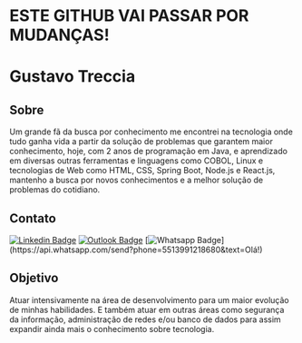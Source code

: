 # ESTE GITHUB VAI PASSAR POR MUDANÇAS!
# Gustavo Treccia 

## Sobre

Um grande fã da busca por conhecimento me encontrei na tecnologia onde tudo ganha vida a partir da solução de problemas que garantem maior conhecimento, hoje, com 2 anos de programação em Java, e aprendizado em diversas outras ferramentas e linguagens como COBOL, Linux e tecnologias de Web como HTML, CSS, Spring Boot, Node.js e React.js, mantenho a busca por novos conhecimentos e a melhor solução de problemas do cotidiano.

## Contato

[![Linkedin Badge](https://img.shields.io/badge/-LinkedIn-blue?style=flat-square&logo=Linkedin&logoColor=white&link=https://www.linkedin.com/in/gustavotrecciaguirado/)](https://www.linkedin.com/in/gustavotrecciaguirado/)
[![Outlook Badge](https://img.shields.io/badge/-MicrosoftOutlook-0078D4?style=flat-square&logo=Microsoft-Outlook&logoColor=white&link=mailto:g.treccia@outlook.com)](mailto:"g.treccia@outlook.com")
[![Whatsapp Badge](https://img.shields.io/badge/-Whatsapp-4CA143?style=flat-square&labelColor=4CA143&logo=whatsapp&logoColor=white&link=https://api.whatsapp.com/send?phone=5513991218680&text=Olá!)](https://api.whatsapp.com/send?phone=5513991218680&text=Olá!)

## Objetivo

Atuar intensivamente na área de desenvolvimento para um maior evolução de minhas habilidades. E também atuar em outras áreas como segurança da informação, administração de redes e/ou banco de dados para assim expandir ainda mais o conhecimento sobre tecnologia.




<!--
**GustavoTreccia/GustavoTreccia** is a ✨ _special_ ✨ repository because its `README.md` (this file) appears on your GitHub profile.

Here are some ideas to get you started:

- 🔭 I’m currently working on ...
- 🌱 I’m currently learning ...
- 👯 I’m looking to collaborate on ...
- 🤔 I’m looking for help with ...
- 💬 Ask me about ...
- 📫 How to reach me: ...
- 😄 Pronouns: ...
- ⚡ Fun fact: ...
-->
